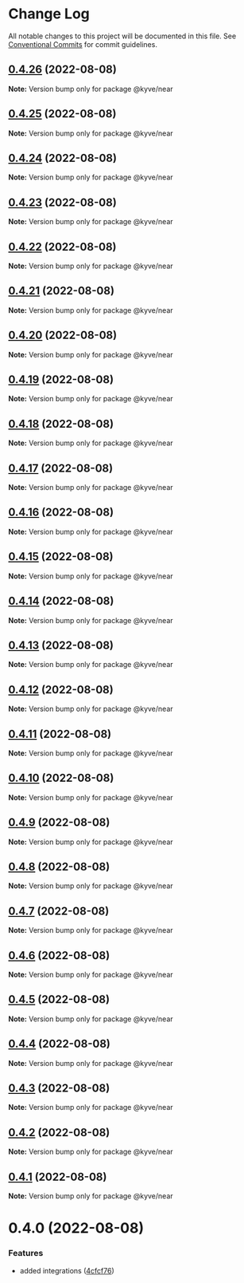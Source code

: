 # Change Log

All notable changes to this project will be documented in this file.
See [Conventional Commits](https://conventionalcommits.org) for commit guidelines.

## [0.4.26](https://github.com/KYVENetwork/node/compare/@kyve/near@0.4.25...@kyve/near@0.4.26) (2022-08-08)

**Note:** Version bump only for package @kyve/near





## [0.4.25](https://github.com/KYVENetwork/node/compare/@kyve/near@0.4.24...@kyve/near@0.4.25) (2022-08-08)

**Note:** Version bump only for package @kyve/near





## [0.4.24](https://github.com/KYVENetwork/node/compare/@kyve/near@0.4.23...@kyve/near@0.4.24) (2022-08-08)

**Note:** Version bump only for package @kyve/near





## [0.4.23](https://github.com/KYVENetwork/node/compare/@kyve/near@0.4.22...@kyve/near@0.4.23) (2022-08-08)

**Note:** Version bump only for package @kyve/near





## [0.4.22](https://github.com/KYVENetwork/node/compare/@kyve/near@0.4.21...@kyve/near@0.4.22) (2022-08-08)

**Note:** Version bump only for package @kyve/near





## [0.4.21](https://github.com/KYVENetwork/node/compare/@kyve/near@0.4.20...@kyve/near@0.4.21) (2022-08-08)

**Note:** Version bump only for package @kyve/near





## [0.4.20](https://github.com/KYVENetwork/node/compare/@kyve/near@0.4.19...@kyve/near@0.4.20) (2022-08-08)

**Note:** Version bump only for package @kyve/near





## [0.4.19](https://github.com/KYVENetwork/node/compare/@kyve/near@0.4.18...@kyve/near@0.4.19) (2022-08-08)

**Note:** Version bump only for package @kyve/near





## [0.4.18](https://github.com/KYVENetwork/node/compare/@kyve/near@0.4.17...@kyve/near@0.4.18) (2022-08-08)

**Note:** Version bump only for package @kyve/near





## [0.4.17](https://github.com/KYVENetwork/node/compare/@kyve/near@0.4.16...@kyve/near@0.4.17) (2022-08-08)

**Note:** Version bump only for package @kyve/near





## [0.4.16](https://github.com/KYVENetwork/node/compare/@kyve/near@0.4.15...@kyve/near@0.4.16) (2022-08-08)

**Note:** Version bump only for package @kyve/near





## [0.4.15](https://github.com/KYVENetwork/node/compare/@kyve/near@0.4.14...@kyve/near@0.4.15) (2022-08-08)

**Note:** Version bump only for package @kyve/near





## [0.4.14](https://github.com/KYVENetwork/node/compare/@kyve/near@0.4.13...@kyve/near@0.4.14) (2022-08-08)

**Note:** Version bump only for package @kyve/near





## [0.4.13](https://github.com/KYVENetwork/node/compare/@kyve/near@0.4.12...@kyve/near@0.4.13) (2022-08-08)

**Note:** Version bump only for package @kyve/near





## [0.4.12](https://github.com/KYVENetwork/node/compare/@kyve/near@0.4.11...@kyve/near@0.4.12) (2022-08-08)

**Note:** Version bump only for package @kyve/near





## [0.4.11](https://github.com/KYVENetwork/node/compare/@kyve/near@0.4.10...@kyve/near@0.4.11) (2022-08-08)

**Note:** Version bump only for package @kyve/near





## [0.4.10](https://github.com/KYVENetwork/node/compare/@kyve/near@0.4.9...@kyve/near@0.4.10) (2022-08-08)

**Note:** Version bump only for package @kyve/near





## [0.4.9](https://github.com/KYVENetwork/node/compare/@kyve/near@0.4.8...@kyve/near@0.4.9) (2022-08-08)

**Note:** Version bump only for package @kyve/near





## [0.4.8](https://github.com/KYVENetwork/node/compare/@kyve/near@0.4.7...@kyve/near@0.4.8) (2022-08-08)

**Note:** Version bump only for package @kyve/near





## [0.4.7](https://github.com/KYVENetwork/node/compare/@kyve/near@0.4.6...@kyve/near@0.4.7) (2022-08-08)

**Note:** Version bump only for package @kyve/near





## [0.4.6](https://github.com/KYVENetwork/node/compare/@kyve/near@0.4.5...@kyve/near@0.4.6) (2022-08-08)

**Note:** Version bump only for package @kyve/near





## [0.4.5](https://github.com/KYVENetwork/node/compare/@kyve/near@0.4.4...@kyve/near@0.4.5) (2022-08-08)

**Note:** Version bump only for package @kyve/near





## [0.4.4](https://github.com/KYVENetwork/node/compare/@kyve/near@0.4.3...@kyve/near@0.4.4) (2022-08-08)

**Note:** Version bump only for package @kyve/near





## [0.4.3](https://github.com/KYVENetwork/node/compare/@kyve/near@0.4.2...@kyve/near@0.4.3) (2022-08-08)

**Note:** Version bump only for package @kyve/near





## [0.4.2](https://github.com/KYVENetwork/node/compare/@kyve/near@0.4.1...@kyve/near@0.4.2) (2022-08-08)

**Note:** Version bump only for package @kyve/near





## [0.4.1](https://github.com/KYVENetwork/node/compare/@kyve/near@0.4.0...@kyve/near@0.4.1) (2022-08-08)

**Note:** Version bump only for package @kyve/near





# 0.4.0 (2022-08-08)


### Features

* added integrations ([4cfcf76](https://github.com/KYVENetwork/node/commit/4cfcf76ae21e4948c5f4b154cf82bccdf78afd69))
